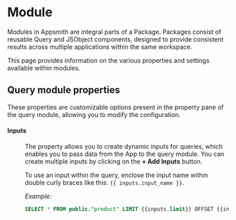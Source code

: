 # Module

Modules in Appsmith are integral parts of a Package. Packages consist of reusable Query and JSObject components, designed to provide consistent results across multiple applications within the same workspace.

This page provides information on the various properties and settings available within modules.



## Query module properties

These properties are customizable options present in the property pane of the query module, allowing you to modify the configuration.

#### Inputs

<dd>

The property allows you to create dynamic inputs for queries, which enables you to pass data from the App to the query module. You can create multiple inputs by clicking on the **+ Add Inputs** button.

To use an input within the query, enclose the input name within double curly braces like this: `{{ inputs.input_name }}`.

<ZoomImage
  src="/img/INPUT-pack-.png" 
  alt="Inputs image"
  caption=""
/>


*Example:*

```sql
SELECT * FROM public."product" LIMIT {{inputs.limit}} OFFSET {{inputs.offset}};
```



</dd>











